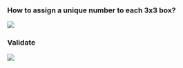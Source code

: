 ### How to assign a unique number to each 3x3 box?
![](https://i.gyazo.com/814437810feda7677d0565f7c7767cff.png)
### Validate
![](https://i.gyazo.com/739dcba587d1b7782f1d0259d4360516.png)
